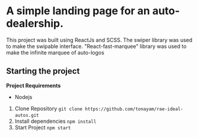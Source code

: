 # A simple landing page for an auto-dealership.

This project was built using ReactJs and SCSS. The swiper library was used to make the swipable interface. "React-fast-marquee" library was used to make the infinite marquee of auto-logos

## Starting the project

**Project Requirements**

- Nodejs

1. Clone Repository
   `git clone https://github.com/tonayam/rae-ideal-autos.git`
   &nbsp;
2. Install dependencies
   `npm install`
   &nbsp;
3. Start Project
   `npm start`
